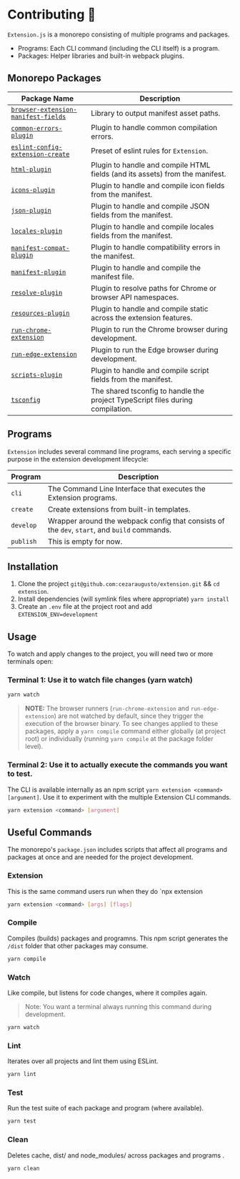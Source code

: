 # Contributing 🧩

`Extension.js` is a monorepo consisting of multiple programs and packages.

- Programs: Each CLI command (including the CLI itself) is a program.
- Packages: Helper libraries and built-in webpack plugins.

## Monorepo Packages

| Package Name                                                                       | Description                                                                    |
| ---------------------------------------------------------------------------------- | ------------------------------------------------------------------------------ |
| [`browser-extension-manifest-fields`](/packages/browser-extension-manifest-fields) | Library to output manifest asset paths.                                        |
| [`common-errors-plugin`](/packages/common-errors-plugin)                           | Plugin to handle common compilation errors.                                    |
| [`eslint-config-extension-create`](/packages/eslint-config-extension-create)       | Preset of eslint rules for `Extension`.                                        |
| [`html-plugin`](/packages/html-plugin)                                             | Plugin to handle and compile HTML fields (and its assets) from the manifest.   |
| [`icons-plugin`](/packages/icons-plugin)                                           | Plugin to handle and compile icon fields from the manifest.                    |
| [`json-plugin`](/packages/json-plugin)                                             | Plugin to handle and compile JSON fields from the manifest.                    |
| [`locales-plugin`](/packages/locales-plugin)                                       | Plugin to handle and compile locales fields from the manifest.                 |
| [`manifest-compat-plugin`](/packages/manifest-compat-plugin)                       | Plugin to handle compatibility errors in the manifest.                         |
| [`manifest-plugin`](/packages/manifest-plugin)                                     | Plugin to handle and compile the manifest file.                                |
| [`resolve-plugin`](/packages/resolve-plugin)                                       | Plugin to resolve paths for Chrome or browser API namespaces.                  |
| [`resources-plugin`](/packages/resources-plugin)                                   | Plugin to handle and compile static across the extension features.             |
| [`run-chrome-extension`](/packages/run-chrome-extension)                           | Plugin to run the Chrome browser during development.                           |
| [`run-edge-extension`](/packages/run-edge-extension)                               | Plugin to run the Edge browser during development.                             |
| [`scripts-plugin`](/packages/scripts-plugin)                                       | Plugin to handle and compile script fields from the manifest.                  |
| [`tsconfig`](/packages/tsconfig)                                                   | The shared tsconfig to handle the project TypeScript files during compilation. |

## Programs

`Extension` includes several command line programs, each serving a specific purpose in the extension development lifecycle:

| Program   | Description                                                                                  |
| --------- | -------------------------------------------------------------------------------------------- |
| `cli`     | The Command Line Interface that executes the Extension programs.                             |
| `create`  | Create extensions from built-in templates.                                                   |
| `develop` | Wrapper around the webpack config that consists of the `dev`, `start`, and `build` commands. |
| `publish` | This is empty for now.                                                                       |

## Installation

1. Clone the project `git@github.com:cezaraugusto/extension.git` && `cd extension`.
2. Install dependencies (will symlink files where appropriate) `yarn install`
3. Create an `.env` file at the project root and add `EXTENSION_ENV=development`

## Usage

To watch and apply changes to the project, you will need two or more terminals open:

### Terminal 1: Use it to watch file changes (yarn watch)

```sh
yarn watch
```

> **NOTE:** The browser runners (`run-chrome-extension` and `run-edge-extension`) are not
> watched by default, since they trigger the execution of the browser binary. To see changes
> applied to these packages, apply a `yarn compile` command either globally (at project root)
> or individually (running `yarn compile` at the package folder level).

### Terminal 2: Use it to actually execute the commands you want to test.

The CLI is available internally as an npm script `yarn extension <command> [argument]`.
Use it to experiment with the multiple Extension CLI commands.

```sh
yarn extension <command> [argument]
```

## Useful Commands

The monorepo's `package.json` includes scripts that affect all programs and packages at once
and are needed for the project development.

### Extension

This is the same command users run when they do `npx extension <command>

```sh
yarn extension <command> [args] [flags]
```

### Compile

Compiles (builds) packages and programns. This npm script generates the `/dist` folder that other packages may consume.

```sh
yarn compile
```

### Watch

Like compile, but listens for code changes, where it compiles again.

> Note: You want a terminal always running this command during development.

```sh
yarn watch
```

### Lint

Iterates over all projects and lint them using ESLint.

```sh
yarn lint
```

### Test

Run the test suite of each package and program (where available).

```sh
yarn test
```

### Clean

Deletes cache, dist/ and node_modules/ across packages and programs .

```sh
yarn clean
```
